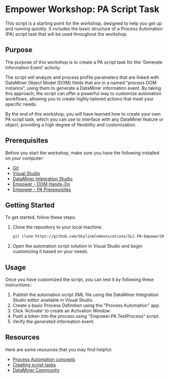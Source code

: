 
# Empower Workshop: PA Script Task

This script is a starting point for the workshop, designed to help you get up and running quickly. It includes the basic structure of a Process Automation (PA) script task that will be used throughout the workshop.

## Purpose

The purpose of this workshop is to create a PA script task for the 'Generate Information Event' activity.

The script will analyze and process profile parameters that are linked with DataMiner Object Model (DOM) fields that are in a named “process DOM instance”, using them to generate a DataMiner information event. By taking this approach, the script can offer a powerful way to customize automation workflows, allowing you to create highly tailored actions that meet your specific needs.

By the end of this workshop, you will have learned how to create your own PA script task, which you can use to interface with any DataMiner feature or object, providing a high degree of flexibility and customization.

## Prerequisites

Before you start the workshop, make sure you have the following installed on your computer:

-   [Git](https://git-scm.com/)
-   [Visual Studio](https://visualstudio.microsoft.com)
-   [DataMiner Integration Studio](https://community.dataminer.services/dataminer-integration-studio-other-downloads/)
-   [Empower - DOM Hands-On](https://catalog.dataminer.services/catalog/4243)
-   [Empower - PA Prerequisites](https://catalog.dataminer.services/catalog/4125)

## Getting Started

To get started, follow these steps:

1.  Clone the repository to your local machine:
    
    ```bash
    git clone https://github.com/SkylineCommunications/SLC-PA-Empower2023-Generate-Information-Event.git
	```
    
2.  Open the automation script solution in Visual Studio and begin customizing it based on your needs.

## Usage

Once you have customized the script, you can test it by following these instructions::

1.  Publish the automation script XML file using the DataMiner Integration Studio editor available in Visual Studio.
2.  Create a basic Process Definition using the "Process Automation" app.
3.  Click 'Activate' to create an Activation Window.
4.  Push a token into the process using "Empower.PA.TestProcess" script.
5.  Verify the generated information event.

## Resources

Here are some resources that you may find helpful:

-   [Process Automation concepts](https://docs.dataminer.services/user-guide/Standard_Apps/PA/PA_Concepts.html)
-   [Creating script tasks](https://docs.dataminer.services/user-guide/Standard_Apps/PA/Getting_Started_with_PA/Creating_Activities/PA_Creating_script_tasks.html)
-   [DataMiner Community](https://community.dataminer.services/)
